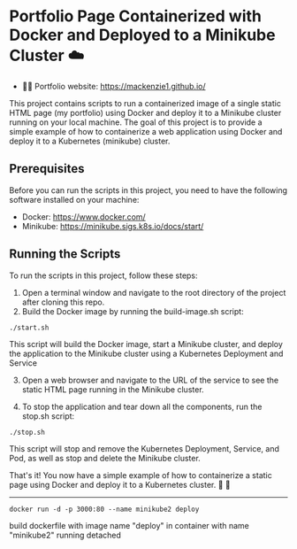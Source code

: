 # Portfolio Page Containerized with Docker and Deployed to a Minikube Cluster :cloud:
- :woman_technologist: Portfolio website: https://mackenzie1.github.io/

This project contains scripts to run a containerized image of a single static HTML page (my portfolio) using Docker and deploy it to a Minikube cluster running on your local machine. The goal of this project is to provide a simple example of how to containerize a web application using Docker and deploy it to a Kubernetes (minikube) cluster.

## Prerequisites
Before you can run the scripts in this project, you need to have the following software installed on your machine:

* Docker: https://www.docker.com/
* Minikube: https://minikube.sigs.k8s.io/docs/start/

## Running the Scripts
To run the scripts in this project, follow these steps:

1. Open a terminal window and navigate to the root directory of the project after cloning this repo.
2. Build the Docker image by running the build-image.sh script:

`./start.sh`

This script will build the Docker image, start a Minikube cluster, and deploy the application to the Minikube cluster using a Kubernetes Deployment and Service

3. Open a web browser and navigate to the URL of the service to see the static HTML page running in the Minikube cluster.

4. To stop the application and tear down all the components, run the stop.sh script:

`./stop.sh`

This script will stop and remove the Kubernetes Deployment, Service, and Pod, as well as stop and delete the Minikube cluster.

That's it! You now have a simple example of how to containerize a static page using Docker and deploy it to a Kubernetes cluster. :bouquet:  :sunflower:

---

`docker run -d -p 3000:80 --name minikube2 deploy`

build dockerfile with image name "deploy" in container with name "minikube2" running detached
